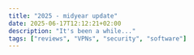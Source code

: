 ```yaml
---
title: "2025 - midyear update"
date: 2025-06-17T12:12:21+02:00
description: "It's been a while..."
tags: ["reviews", "VPNs", "security", "software"]
---
```

